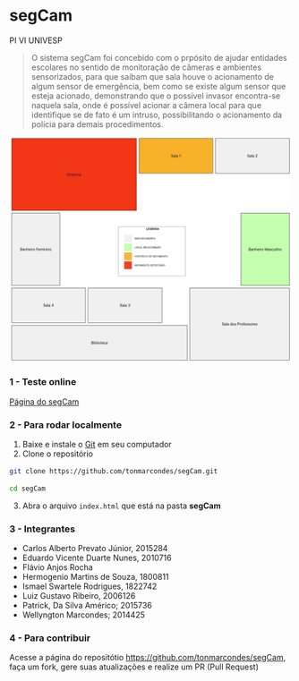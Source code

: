 # segCam
PI VI UNIVESP

> O sistema segCam foi concebido com o prpósito de ajudar entidades escolares no sentido de monitoração de câmeras e ambientes sensorizados, para que saibam que sala houve o acionamento de algum sensor de emergência, bem como se existe algum sensor que esteja acionado, demonstrando que o possível invasor encontra-se naquela sala, onde é possível acionar a câmera local para que identifique se de fato é um intruso, possibilitando o acionamento da polícia para demais procedimentos.

![Imagem demonstração](./img/tela.jpg)

### 1 - Teste online

[Página do segCam](https://tonmarcondes.github.io/segCam/)

### 2 - Para rodar localmente

1. Baixe e instale o [Git](https://git-scm.com/downloads) em seu computador
1. Clone o repositório

```bash
git clone https://github.com/tonmarcondes/segCam.git
```

```bash
cd segCam
```

3. Abra o arquivo `index.html` que está na pasta **segCam**

### 3 - Integrantes

- Carlos Alberto Prevato Júnior, 2015284
- Eduardo Vicente Duarte Nunes, 2010716
- Flávio Anjos Rocha
- Hermogenio Martins de Souza, 1800811
- Ismael Swartele Rodrigues, 1822742
- Luiz Gustavo Ribeiro, 2006126
- Patrick, Da Silva Américo; 2015736
- Wellyngton Marcondes; 2014425

### 4 - Para contribuir

Acesse a página do repositótio https://github.com/tonmarcondes/segCam, faça um fork, gere suas atualizações e realize um PR (Pull Request)

